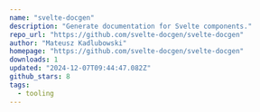 ```yaml
---
name: "svelte-docgen"
description: "Generate documentation for Svelte components."
repo_url: "https://github.com/svelte-docgen/svelte-docgen"
author: "Mateusz Kadlubowski"
homepage: "https://github.com/svelte-docgen/svelte-docgen"
downloads: 1
updated: "2024-12-07T09:44:47.082Z"
github_stars: 8
tags: 
  - tooling
---
```


